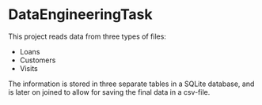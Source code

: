 # DataEngineeringTask

This project reads data from three types of files:
- Loans
- Customers
- Visits

The information is stored in three separate tables in a SQLite database, and is later on joined to allow for saving the final data in a csv-file.

